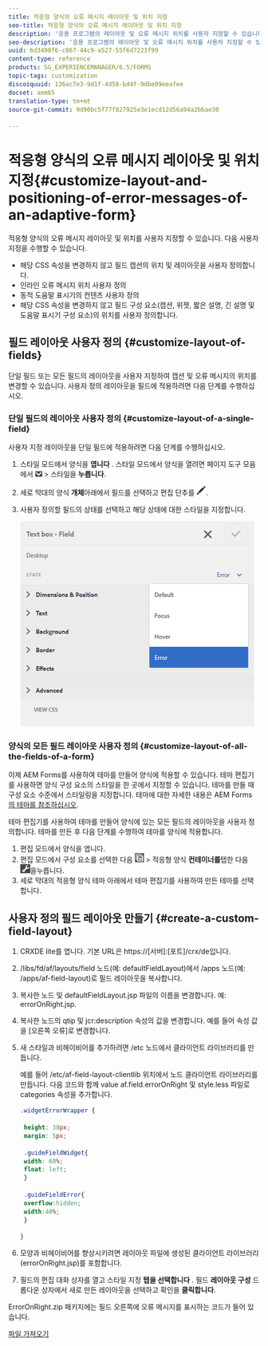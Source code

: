 ```yaml
---
title: 적응형 양식의 오류 메시지 레이아웃 및 위치 지정
seo-title: 적응형 양식의 오류 메시지 레이아웃 및 위치 지정
description: '응용 프로그램의 레이아웃 및 오류 메시지 위치를 사용자 지정할 수 있습니다. '
seo-description: '응용 프로그램의 레이아웃 및 오류 메시지 위치를 사용자 지정할 수 있습니다. '
uuid: 6d3490f6-c867-44c9-a527-55f6d7221f99
content-type: reference
products: SG_EXPERIENCEMANAGER/6.5/FORMS
topic-tags: customization
discoiquuid: 136ac7e3-9d1f-4d58-bd4f-9dbe09eeafee
docset: aem65
translation-type: tm+mt
source-git-commit: 9d90bc5f77f827925e3e1ecd12d56a94a2bbae30

---
```



# 적응형 양식의 오류 메시지 레이아웃 및 위치 지정{#customize-layout-and-positioning-of-error-messages-of-an-adaptive-form}

적응형 양식의 오류 메시지 레이아웃 및 위치를 사용자 지정할 수 있습니다. 다음 사용자 지정을 수행할 수 있습니다.

* 해당 CSS 속성을 변경하지 않고 필드 캡션의 위치 및 레이아웃을 사용자 정의합니다.
* 인라인 오류 메시지 위치 사용자 정의
* 동적 도움말 표시기의 컨텐츠 사용자 정의
* 해당 CSS 속성을 변경하지 않고 필드 구성 요소(캡션, 위젯, 짧은 설명, 긴 설명 및 도움말 표시기 구성 요소)의 위치를 사용자 정의합니다.

## 필드 레이아웃 사용자 정의 {#customize-layout-of-fields}

단일 필드 또는 모든 필드의 레이아웃을 사용자 지정하여 캡션 및 오류 메시지의 위치를 변경할 수 있습니다. 사용자 정의 레이아웃을 필드에 적용하려면 다음 단계를 수행하십시오.

### 단일 필드의 레이아웃 사용자 정의 {#customize-layout-of-a-single-field}

사용자 지정 레이아웃을 단일 필드에 적용하려면 다음 단계를 수행하십시오.

1. 스타일 모드에서 양식을 **엽니다** . 스타일 모드에서 양식을 열려면 페이지 도구 모음에서 ![캔버스 드롭다운](assets/canvas-drop-down.png) > 스타일을 **누릅니다**.
1. 세로 막대의 양식 **개체**&#x200B;아래에서 필드를 선택하고 편집 단추를 ![누릅니다](assets/edit-button.png).
1. 사용자 정의할 필드의 상태를 선택하고 해당 상태에 대한 스타일을 지정합니다.

   ![필드의 인라인 스타일 지정](assets/edit-error-state.png)

### 양식의 모든 필드 레이아웃 사용자 정의 {#customize-layout-of-all-the-fields-of-a-form}

이제 AEM Forms를 사용하여 테마를 만들어 양식에 적용할 수 있습니다. 테마 편집기를 사용하면 양식 구성 요소의 스타일을 한 곳에서 지정할 수 있습니다. 테마를 만들 때 구성 요소 수준에서 스타일링을 지정합니다. 테마에 대한 자세한 내용은 AEM Forms [의 테마를 참조하십시오](../../forms/using/themes.md).

테마 편집기를 사용하여 테마를 만들어 양식에 있는 모든 필드의 레이아웃을 사용자 정의합니다. 테마를 만든 후 다음 단계를 수행하여 테마를 양식에 적용합니다.

1. 편집 모드에서 양식을 엽니다.
1. 편집 모드에서 구성 요소를 선택한 다음 ![필드 수준](assets/field-level.png) > 적응형 양식 **컨테이너를**&#x200B;탭한 다음 ![cmppr](assets/cmppr.png)을누릅니다.
1. 세로 막대의 적응형 양식 테마 아래에서 테마 편집기를 사용하여 만든 테마를 선택합니다.

## 사용자 정의 필드 레이아웃 만들기 {#create-a-custom-field-layout}

1. CRXDE lite를 엽니다. 기본 URL은 https://[서버]:[포트]/crx/de입니다.
1. /libs/fd/af/layouts/field 노드(예: defaultFieldLayout)에서 /apps 노드(예: /apps/af-field-layout)로 필드 레이아웃을 복사합니다.
1. 복사한 노드 및 defaultFieldLayout.jsp 파일의 이름을 변경합니다. 예: errorOnRight.jsp.

1. 복사한 노드의 qtip 및 jcr:description 속성의 값을 변경합니다. 예를 들어 속성 값을 [오른쪽 오류]로 변경합니다.

1. 새 스타일과 비헤이비어를 추가하려면 /etc 노드에서 클라이언트 라이브러리를 만듭니다.

   예를 들어 /etc/af-field-layout-clientlib 위치에서 노드 클라이언트 라이브러리를 만듭니다. 다음 코드와 함께 value af.field.errorOnRight 및 style.less 파일로 categories 속성을 추가합니다.

   ```css
   .widgetErrorWrapper {
   
    height: 38px;
    margin: 5px;
   
    .guideFieldWidget{
    width: 60%;
    float: left; 
    }
   
    .guideFieldError{
    overflow:hidden;
    width:40%; 
    }
   
   }
   ```

1. 모양과 비헤이비어를 향상시키려면 레이아웃 파일에 생성된 클라이언트 라이브러리(errorOnRight.jsp)를 포함합니다.
1. 필드의 편집 대화 상자를 열고 스타일 지정 **탭을 선택합니다** . 필드 **레이아웃 구성** 드롭다운 상자에서 새로 만든 레이아웃을 선택하고 확인을 **클릭합니다**.

ErrorOnRight.zip 패키지에는 필드 오른쪽에 오류 메시지를 표시하는 코드가 들어 있습니다.

[파일 가져오기](assets/erroronright.zip)
